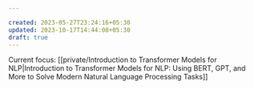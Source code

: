 ```yaml
---

created: 2023-05-27T23:24:16+05:30
updated: 2023-10-17T14:44:08+05:30
draft: true
---
```


Current focus: [[private/Introduction to Transformer Models for NLP|Introduction to Transformer Models for NLP: Using BERT, GPT, and More to Solve Modern Natural Language Processing Tasks]]


